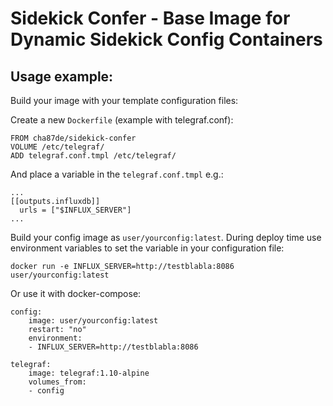 # Sidekick Confer - Base Image for Dynamic Sidekick Config Containers

## Usage example:

Build your image with your template configuration files:

Create a new `Dockerfile` (example with telegraf.conf):

```
FROM cha87de/sidekick-confer
VOLUME /etc/telegraf/
ADD telegraf.conf.tmpl /etc/telegraf/
```

And place a variable in the `telegraf.conf.tmpl` e.g.:

```
...
[[outputs.influxdb]]
  urls = ["$INFLUX_SERVER"]
...
```

Build your config image as `user/yourconfig:latest`. During deploy time use environment variables to set the variable in your configuration file:

```
docker run -e INFLUX_SERVER=http://testblabla:8086 user/yourconfig:latest
```

Or use it with docker-compose:

```
config:
    image: user/yourconfig:latest
    restart: "no"
    environment:
    - INFLUX_SERVER=http://testblabla:8086

telegraf:
    image: telegraf:1.10-alpine
    volumes_from:
    - config
```

